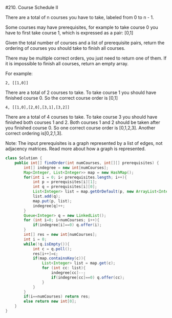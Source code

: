#210. Course Schedule II

There are a total of n courses you have to take, labeled from 0 to n - 1.

Some courses may have prerequisites, for example to take course 0 you have to first take course 1, which is expressed as a pair: [0,1]

Given the total number of courses and a list of prerequisite pairs, return the ordering of courses you should take to finish all courses.

There may be multiple correct orders, you just need to return one of them. If it is impossible to finish all courses, return an empty array.

For example:
```
2, [[1,0]]
```
There are a total of 2 courses to take. To take course 1 you should have finished course 0. So the correct course order is [0,1]
```
4, [[1,0],[2,0],[3,1],[3,2]]
```
There are a total of 4 courses to take. To take course 3 you should have finished both courses 1 and 2. Both courses 1 and 2 should be taken after you finished course 0. So one correct course order is [0,1,2,3]. Another correct ordering is[0,2,1,3].

Note:
The input prerequisites is a graph represented by a list of edges, not adjacency matrices. Read more about how a graph is represented.


```java
class Solution {
    public int[] findOrder(int numCourses, int[][] prerequisites) {
        int[] indegree = new int[numCourses];
        Map<Integer, List<Integer>> map = new HashMap();
        for(int i = 0; i< prerequisites.length; i++){
            int p = prerequisites[i][1];
            int q = prerequisites[i][0];
            List<Integer> list = map.getOrDefault(p, new ArrayList<Integer>());
            list.add(q);
            map.put(p, list);
            indegree[q]++;
        }
        Queue<Integer> q = new LinkedList();
        for (int i=0; i<numCourses; i++){
            if(indegree[i]==0) q.offer(i);
        }
        int[] res = new int[numCourses];
        int i = 0;
        while(!q.isEmpty()){
            int c = q.poll();
            res[i++]=c;
            if(map.containsKey(c)){
                List<Integer> list = map.get(c);
                for (int cc: list){
                    indegree[cc]--;
                    if(indegree[cc]==0) q.offer(cc);
                }
            }
        }
        if(i==numCourses) return res;
        else return new int[0];
    }
}

```
